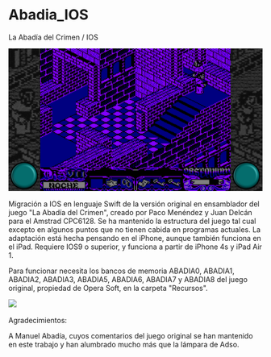 # Abadia_IOS
La Abadía del Crimen / IOS

![Pantallazo](/Pantallazo.PNG)

Migración a IOS en lenguaje Swift de la versión original en ensamblador del juego "La Abadía del Crimen", creado por Paco Menéndez y Juan Delcán para el Amstrad CPC6128. Se ha mantenido la estructura del juego tal cual excepto en algunos puntos que no tienen cabida en programas actuales. La adaptación está hecha pensando en el iPhone, aunque también funciona en el iPad. Requiere IOS9 o superior, y funciona a partir de iPhone 4s y iPad Air 1. 

Para funcionar necesita los bancos de memoria ABADIA0, ABADIA1, ABADIA2, ABADIA3, ABADIA5, ABADIA6, ABADIA7 y ABADIA8 del juego original, propiedad de Opera Soft, en la carpeta "Recursos".

[![](http://img.youtube.com/vi/sF4L0Z7LXoY/0.jpg)](http://www.youtube.com/watch?v=sF4L0Z7LXoY "Prueba en iPhone 6s")

Agradecimientos:

A Manuel Abadía, cuyos comentarios del juego original se han mantenido en este trabajo y han alumbrado mucho más que la lámpara de Adso.